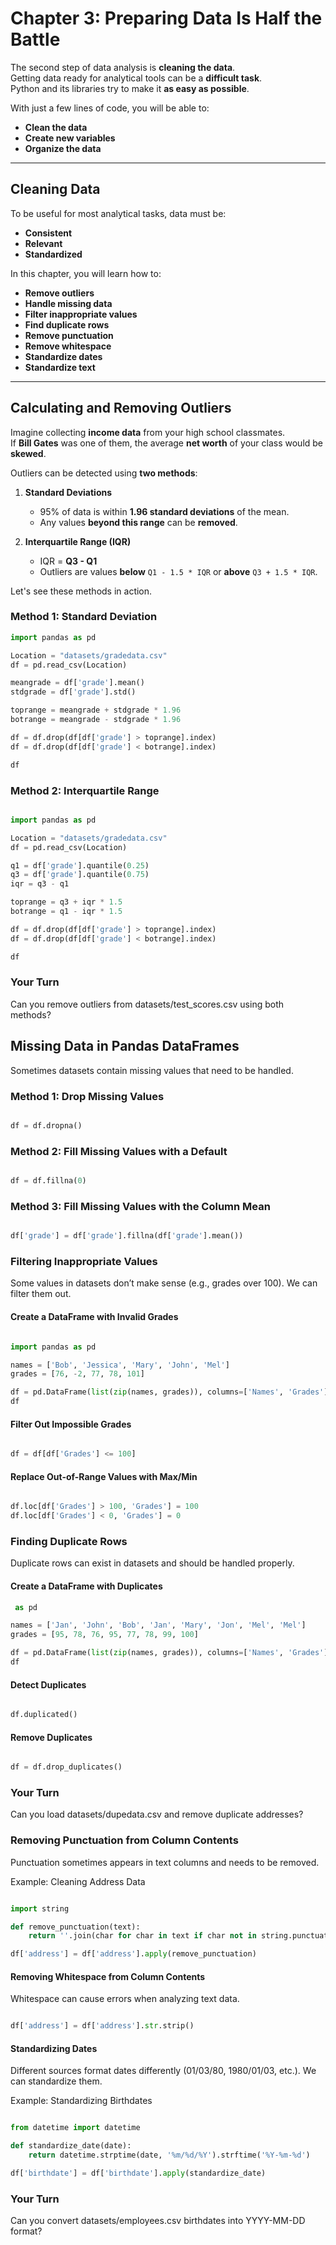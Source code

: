 # Chapter 3: Preparing Data Is Half the Battle

The second step of data analysis is **cleaning the data**.  
Getting data ready for analytical tools can be a **difficult task**.  
Python and its libraries try to make it **as easy as possible**.

With just a few lines of code, you will be able to:
- **Clean the data**
- **Create new variables**
- **Organize the data**

---

## **Cleaning Data**

To be useful for most analytical tasks, data must be:
- **Consistent**
- **Relevant**
- **Standardized**

In this chapter, you will learn how to:
- **Remove outliers**
- **Handle missing data**
- **Filter inappropriate values**
- **Find duplicate rows**
- **Remove punctuation**
- **Remove whitespace**
- **Standardize dates**
- **Standardize text**

---

## **Calculating and Removing Outliers**

Imagine collecting **income data** from your high school classmates.  
If **Bill Gates** was one of them, the average **net worth** of your class would be **skewed**.

Outliers can be detected using **two methods**:

1. **Standard Deviations**  
   - 95% of data is within **1.96 standard deviations** of the mean.  
   - Any values **beyond this range** can be **removed**.

2. **Interquartile Range (IQR)**  
   - IQR = **Q3 - Q1**  
   - Outliers are values **below** `Q1 - 1.5 * IQR` or **above** `Q3 + 1.5 * IQR`.  

Let's see these methods in action.

### Method 1: Standard Deviation
```python
import pandas as pd

Location = "datasets/gradedata.csv"
df = pd.read_csv(Location)

meangrade = df['grade'].mean()
stdgrade = df['grade'].std()

toprange = meangrade + stdgrade * 1.96
botrange = meangrade - stdgrade * 1.96

df = df.drop(df[df['grade'] > toprange].index)
df = df.drop(df[df['grade'] < botrange].index)

df
```
### Method 2: Interquartile Range
```python

import pandas as pd

Location = "datasets/gradedata.csv"
df = pd.read_csv(Location)

q1 = df['grade'].quantile(0.25)
q3 = df['grade'].quantile(0.75)
iqr = q3 - q1

toprange = q3 + iqr * 1.5
botrange = q1 - iqr * 1.5

df = df.drop(df[df['grade'] > toprange].index)
df = df.drop(df[df['grade'] < botrange].index)

df
```
### Your Turn
Can you remove outliers from datasets/test_scores.csv using both methods?

## Missing Data in Pandas DataFrames
Sometimes datasets contain missing values that need to be handled.

### Method 1: Drop Missing Values
```python

df = df.dropna()
```
### Method 2: Fill Missing Values with a Default
```python

df = df.fillna(0)
```
### Method 3: Fill Missing Values with the Column Mean
```python

df['grade'] = df['grade'].fillna(df['grade'].mean())
```
### Filtering Inappropriate Values
Some values in datasets don’t make sense (e.g., grades over 100).
We can filter them out.

#### Create a DataFrame with Invalid Grades
```python

import pandas as pd

names = ['Bob', 'Jessica', 'Mary', 'John', 'Mel']
grades = [76, -2, 77, 78, 101]

df = pd.DataFrame(list(zip(names, grades)), columns=['Names', 'Grades'])
df
```
#### Filter Out Impossible Grades
```python

df = df[df['Grades'] <= 100]
```
#### Replace Out-of-Range Values with Max/Min

```python

df.loc[df['Grades'] > 100, 'Grades'] = 100
df.loc[df['Grades'] < 0, 'Grades'] = 0
```
### Finding Duplicate Rows
Duplicate rows can exist in datasets and should be handled properly.

#### Create a DataFrame with Duplicates
```python
 as pd

names = ['Jan', 'John', 'Bob', 'Jan', 'Mary', 'Jon', 'Mel', 'Mel']
grades = [95, 78, 76, 95, 77, 78, 99, 100]

df = pd.DataFrame(list(zip(names, grades)), columns=['Names', 'Grades'])
df
```
#### Detect Duplicates
```python

df.duplicated()
```
#### Remove Duplicates
```python

df = df.drop_duplicates()
```
### Your Turn
Can you load datasets/dupedata.csv and remove duplicate addresses?

### Removing Punctuation from Column Contents
Punctuation sometimes appears in text columns and needs to be removed.

Example: Cleaning Address Data
```python

import string

def remove_punctuation(text):
    return ''.join(char for char in text if char not in string.punctuation)

df['address'] = df['address'].apply(remove_punctuation)
```
#### Removing Whitespace from Column Contents
Whitespace can cause errors when analyzing text data.

```python

df['address'] = df['address'].str.strip()
```
#### Standardizing Dates
Different sources format dates differently (01/03/80, 1980/01/03, etc.). We can standardize them.

Example: Standardizing Birthdates
```python

from datetime import datetime

def standardize_date(date):
    return datetime.strptime(date, '%m/%d/%Y').strftime('%Y-%m-%d')

df['birthdate'] = df['birthdate'].apply(standardize_date)
```
### Your Turn
Can you convert datasets/employees.csv birthdates into YYYY-MM-DD format?
